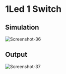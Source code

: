 #  1Led 1 Switch


##  Simulation
<img src="https://i.ibb.co/bKDP4JT/Screenshot-36.png" alt="Screenshot-36" border="0">


##  Output
<img src="https://i.ibb.co/QmZ5ncd/Screenshot-37.png" alt="Screenshot-37" border="0">
